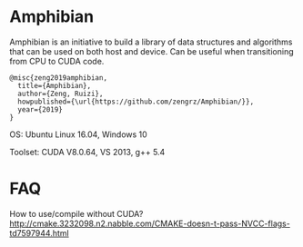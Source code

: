 # Amphibian
Amphibian is an initiative to build a library of data structures and algorithms that can be used on both host and device. Can be useful when transitioning from CPU to CUDA code.

```
@misc{zeng2019amphibian,
  title={Amphibian},
  author={Zeng, Ruizi},
  howpublished={\url{https://github.com/zengrz/Amphibian/}},
  year={2019}
}
```
OS: Ubuntu Linux 16.04, Windows 10

Toolset: CUDA V8.0.64, VS 2013, g++ 5.4

# FAQ
How to use/compile without CUDA?
http://cmake.3232098.n2.nabble.com/CMAKE-doesn-t-pass-NVCC-flags-td7597944.html
